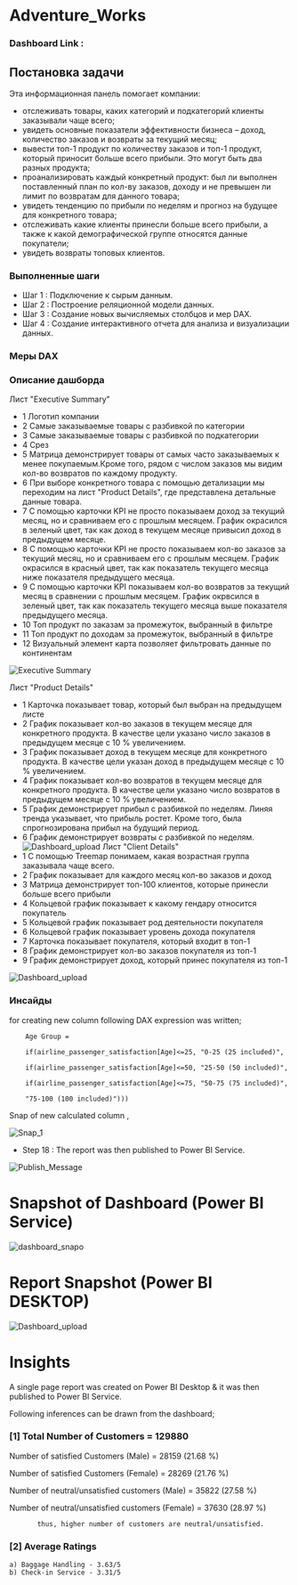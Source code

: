 # Adventure_Works

### Dashboard Link : 

## Постановка задачи

Эта информационная панель помогает компании:
- отслеживать товары, каких категорий и подкатегорий клиенты заказывали чаще всего;
- увидеть основные показатели эффективности бизнеса – доход, количество заказов и возвраты за текущий месяц;
- вывести топ-1 продукт по количеству заказов и топ-1 продукт, который приносит больше всего прибыли. Это могут быть два разных продукта;
- проанализировать каждый конкретный продукт: был ли выполнен поставленный план по кол-ву заказов, доходу и не превышен ли лимит по возвратам для данного товара;
- увидеть тенденцию по прибыли по неделям и прогноз на будущее для конкретного товара;
- отслеживать какие клиенты принесли больше всего прибыли, а также к какой демографической группе относятся данные покупатели;
- увидеть возвраты топовых клиентов.



### Выполненные шаги

- Шаг 1 : Подключение к сырым данным.
- Шаг 2 : Построение реляционной модели данных.
- Шаг 3 : Создание новых вычисляемых столбцов и мер DAX.
- Шаг 4 : Создание интерактивного отчета для анализа и визуализации данных.

### Меры DAX

### Описание дашборда

Лист "Executive Summary"
- 1 Логотип компании
- 2 Самые заказываемые товары с разбивкой по категории
- 3 Самые заказываемые товары с разбивкой по подкатегории
- 4 Срез
- 5 Матрица демонстрирует товары от самых часто заказываемых к менее покупаемым.Кроме того, рядом с числом заказов мы видим кол-во возвратов по каждому продукту.
- 6 При выборе конкретного товара с помощью детализации мы переходим на лист "Product Details", где представлена детальные данные товара.
- 7 С помощью карточки KPI не просто показываем доход за текущий месяц, но и сравниваем его с прошлым месяцем. График окрасился в зеленый цвет, так как доход в текущем месяце привысил доход в предыдущем месяце.
- 8 С помощью карточки KPI не просто показываем кол-во заказов за текущий месяц, но и сравниваем его с прошлым месяцем. График окрасился в красный цвет, так как показатель текущего месяца ниже показателя предыдущего месяца.
- 9 С помощью карточки KPI показываем кол-во возвратов за текущий месяц в сравнении с прошлым месяцем. График окрвсился в зеленый цвет, так как показатель текущего месяца выше показателя предыдущего месяца.
- 10 Топ продукт по заказам за промежуток, выбранный в фильтре
- 11 Топ продукт по доходам за промежуток, выбранный в фильтре
- 12 Визуальный элемент карта позволяет фильтровать данные по континентам

![Executive Summary](https://github.com/user-attachments/assets/37cfd024-d48e-427b-92c4-15fe0bf04ed5)

Лист "Product Details"
- 1 Карточка показывает товар, который был выбран на предыдущем листе
- 2 График показывает кол-во заказов в текущем месяце для конкретного продукта. В качестве цели указано число заказов в предыдущем месяце с 10 % увеличением.
- 3 График показывает доход в текущем месяце для конкретного продукта. В качестве цели указан доход в предыдущем месяце с 10 % увеличением.
- 4 График показывает кол-во возвратов в текущем месяце для конкретного продукта. В качестве цели указано число возвратов в предыдущем месяце с 10 % увеличением.
- 5 График демонстрирует прибыл с разбивкой по неделям. Линяя тренда указывает, что прибыль ростет. Кроме того, была спрогнозирована прибыл на будущий период.
- 6 График демонстрирует возвраты с разбивкой по неделям.
![Dashboard_upload](https://user-images.githubusercontent.com/102996550/174074051-4f08287a-0568-4fdf-8ac9-6762e0d8fa94.jpg)
Лист "Client Details"
- 1  С помощью Treemap понимаем, какая возрастная группа заказывала чаще всего.
- 2 График показывает для каждого месяц кол-во заказов и доход
- 3 Матрица демонстрирует топ-100 клиентов, которые принесли больше всего прибыли
- 4 Кольцевой график показывает к какому гендару относится покупатель
- 5 Кольцевой график показывает род деятельности покупателя
- 6 Кольцевой график показывает уровень дохода покупателя
- 7 Карточка показывает покупателя, который входит в топ-1
- 8 График демонстрирует кол-во заказов покупателя из топ-1
- 9 График демонстрирует доход, который принес покупателя из топ-1

![Dashboard_upload](https://user-images.githubusercontent.com/102996550/174074051-4f08287a-0568-4fdf-8ac9-6762e0d8fa94.jpg)


### Инсайды

for creating new column following DAX expression was written;
       
        Age Group = 
        
        if(airline_passenger_satisfaction[Age]<=25, "0-25 (25 included)",
        
        if(airline_passenger_satisfaction[Age]<=50, "25-50 (50 included)",
        
        if(airline_passenger_satisfaction[Age]<=75, "50-75 (75 included)",
        
        "75-100 (100 included)")))
        
Snap of new calculated column ,

![Snap_1](https://user-images.githubusercontent.com/102996550/174089602-ab834a6b-62ce-4b62-8922-a1d241ec240e.jpg)

        
 - Step 18 : The report was then published to Power BI Service.
 
 
![Publish_Message](https://user-images.githubusercontent.com/102996550/174094520-3a845196-97e6-4d44-8760-34a64abc3e77.jpg)

# Snapshot of Dashboard (Power BI Service)

![dashboard_snapo](https://user-images.githubusercontent.com/102996550/174096257-11f1aae5-203d-44fc-bfca-25d37faf3237.jpg)

 
 # Report Snapshot (Power BI DESKTOP)

 
![Dashboard_upload](https://user-images.githubusercontent.com/102996550/174074051-4f08287a-0568-4fdf-8ac9-6762e0d8fa94.jpg)

# Insights

A single page report was created on Power BI Desktop & it was then published to Power BI Service.

Following inferences can be drawn from the dashboard;

### [1] Total Number of Customers = 129880

   Number of satisfied Customers (Male) = 28159 (21.68 %)

   Number of satisfied Customers (Female) = 28269 (21.76 %)

   Number of neutral/unsatisfied customers (Male) = 35822 (27.58 %)

   Number of neutral/unsatisfied customers (Female) = 37630 (28.97 %)


           thus, higher number of customers are neutral/unsatisfied.
           
### [2] Average Ratings

    a) Baggage Handling - 3.63/5
    b) Check-in Service - 3.31/5
    
